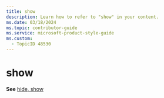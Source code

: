 ```yaml
---
title: show
description: Learn how to refer to "show" in your content.
ms.date: 03/18/2024
ms.topic: contributor-guide
ms.service: microsoft-product-style-guide
ms.custom:
  - TopicID 48530
---
```



# show

**See** [hide, show](~\a_z_names_terms\h\hide-show.md)